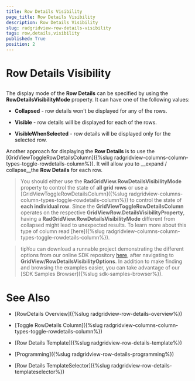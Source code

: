 ```yaml
---
title: Row Details Visibility
page_title: Row Details Visibility
description: Row Details Visibility
slug: radgridview-row-details-visibility
tags: row,details,visibility
published: True
position: 2
---
```


# Row Details Visibility



## 

The display mode of the __Row Details__ can be specified by using the __RowDetailsVisibilityMode__ property. It can have one of the following values:
        

* __Collapsed__ - row details won't be displayed for any of the rows.
            

* __Visible__ - row details will be displayed for each of the rows.
            

* __VisibleWhenSelected__ - row details will be displayed only for the selected row.
            

Another approach for displaying the __Row Details__ is to use the [GridViewToggleRowDetailsColumn]({%slug radgridview-columns-column-types-toggle-rowdetails-column%}). It will allow you to __expand / collapse__the __Row Details__ for each row.
        

>You should either use the __RadGridView.RowDetailsVisibilityMode__ property to control the state of __all grid rows__ or use a [GridViewToggleRowDetailsColumn]({%slug radgridview-columns-column-types-toggle-rowdetails-column%}) to control the state of __each individual row__. Since the __GridViewToggleRowDetailsColumn__ operates on the respective __GridViewRow.DetailsVisibilityProperty__, having a __RadGridView.RowDetailsVisibilityMode__ different from collapsed might lead to unexpected results. To learn more about this type of column read [here]({%slug radgridview-columns-column-types-toggle-rowdetails-column%}).
          

>tipYou can download a runnable project demonstrating the different options from our online SDK repository
            [here](https://github.com/telerik/xaml-sdk), after navigating to __GridView/RowDetailsVisibilityOptions__. In addition to make finding and browsing the examples easier, you can take advantage of our [SDK Samples Browser]({%slug sdk-samples-browser%}).
          

# See Also

 * [RowDetails Overview]({%slug radgridview-row-details-overview%})

 * [Toggle RowDetails Column]({%slug radgridview-columns-column-types-toggle-rowdetails-column%})

 * [Row Details Template]({%slug radgridview-row-details-template%})

 * [Programming]({%slug radgridview-row-details-programming%})

 * [Row Details TemplateSelector]({%slug radgridview-row-details-templateselector%})
